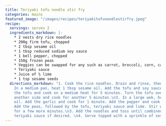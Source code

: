 ```yaml
---
title: Teriyaki tofu noodle stir fry
categories: mains
featured_image: "/images/recipes/teriyakitofunoodlestirfry.jpeg"
recipe:
  servings: serves 2
  ingredients_markdown: |-
    * 2 nests dry rice noodles
    * 200g firm tofu, chopped
    * 2 tbsp sesame oil
    * 1 tbsp reduced sodium soy sauce
    * 1 bell pepper, chopped
    * 150g frozen peas
    * Veggies can be swapped for any such as carrot, broccoli, corn, cauliflower, beansprouts
    * Teriyaki sauce
    * Juice of ½ lime
    * 1 tsp sesame seeds
  directions_markdown: "1. Cook the rice noodles. Drain and rinse, then set aside.\n2.
    In a medium pan, heat 1 tbsp sesame oil. Add the tofu and soy sauce. Toss to coat
    the tofu and cook on a medium heat for 5 minutes. Turn the tofu over to brown
    another side and cook for another 5 minutes.\n3. In a large wok, heat 1 tbsp sesame
    oil. Add the garlic and cook for 1 minute. Add the pepper and cook for 5 minutes.
    Add the peas, followed by the tofu, teriyaki sauce and lime. Stir well and cook
    for a few more minutes.\n3. Add the noodles and toss until combined. Add more
    teriyaki sauce if desired. \n4. Serve topped with a sprinkle of sesame seeds."
---
```

